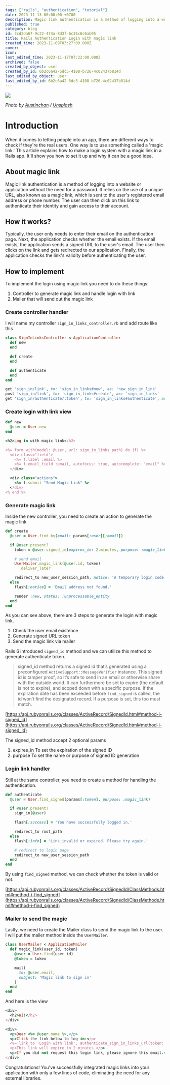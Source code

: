 ```yaml
---
tags: ["rails", "authentication", "tutorial"]
date: 2023-11-13 00:00:00 +0700
description: Magic link authentication is a method of logging into a website or application without the need for a password.
published: true
category: blog
id: 3cd2da67-9c22-474a-8d3f-6c36c6c6ab05
title: Rails Authentication Login with magic link
created_time: 2023-11-09T03:27:00.000Z
cover: 
icon: 
last_edited_time: 2023-11-17T07:22:00.000Z
archived: false
created_by_object: user
created_by_id: 6b2c6a42-5dc5-4108-b726-4c02437b814d
last_edited_by_object: user
last_edited_by_id: 6b2c6a42-5dc5-4108-b726-4c02437b814d
---
```


![](https://images.unsplash.com/photo-1496449903678-68ddcb189a24?ixlib=rb-4.0.3&q=85&fm=jpg&crop=entropy&cs=srgb)

<em>Photo by [Austinchan](https://unsplash.com/@austinchan) / [Unsplash](https://unsplash.com/?utm_source=ghost&utm_medium=referral&utm_campaign=api-credit)</em>

# Introduction

When it comes to letting people into an app, there are different ways to check if they're the real users. One way is to use something called a 'magic link.' This article explains how to make a login system with a magic link in a Rails app. It'll show you how to set it up and why it can be a good idea.

## About magic link

Magic link authentication is a method of logging into a website or application without the need for a password. It relies on the use of a unique URL, also known as a magic link, which is sent to the user's registered email address or phone number. The user can then click on this link to authenticate their identity and gain access to their account.

## How it works?

Typically, the user only needs to enter their email on the authentication page. Next, the application checks whether the email exists. If the email exists, the application sends a signed URL to the user's email. The user then clicks on the link and gets redirected to our application. Finally, the application checks the link's validity before authenticating the user.

## How to implement

To implement the login using magic link you need to do these things:

1. Controller to generate magic link and handle login with link
2. Mailer that will send out the magic link

### Create controller handler

I will name my controller `sign_in_links_controller.rb` and add route like this

```ruby
class SignInLinksController < ApplicationController
  def new
  end

  def create
  end

  def authenticate
  end
end
```

```ruby
get 'sign_in/link', to: 'sign_in_links#new', as: 'new_sign_in_link'
post 'sign_in/link', to: 'sign_in_links#create', as: 'sign_in_links'
get 'sign_in/authenticate/:token', to: 'sign_in_links#authenticate', as: 'authenticate_sign_in_links'
```

### Create login with link view

```ruby
def new
  @user = User.new
end
```

```ruby
<h2>Log in with magic link</h2>

<%= form_with(model: @user, url: sign_in_links_path) do |f| %>
  <div class="field">
    <%= f.label :email %>
    <%= f.email_field :email, autofocus: true, autocomplete: "email" %>
  </div>

  <div class="actions">
    <%= f.submit "Send Magic Link" %>
  </div>
<% end %>
```

### Generate magic link

Inside the new controller, you need to create an action to generate the magic link

```ruby
def create
  @user = User.find_by(email: params[:user][:email])

  if @user.present?
    token = @user.signed_id(expires_in: 2.minutes, purpose: :magic_link)

    # send email
    UserMailer.magic_link(@user.id, token)
      .deliver_later

    redirect_to new_user_session_path, notice: 'A temporary login code has been sent to your inbox. Please check it.'
  else
    flash[:notice] = 'Email address not found.'

    render :new, status: :unprocessable_entity
  end
end
```

As you can see above, there are 3 steps to generate the login with magic link.

1. Check the user email existence
2. Generate signed URL token
3. Send the magic link via mailer

Rails 6 introduced `signed_id` method and we can utilize this method to generate authenticate token.

> signed_id method returns a signed id that’s generated using a preconfigured `ActiveSupport::MessageVerifier` instance. This signed id is tamper proof, so it’s safe to send in an email or otherwise share with the outside world. It can furthermore be set to expire (the default is not to expire), and scoped down with a specific purpose. If the expiration date has been exceeded before `find_signed` is called, the id won’t find the designated record. If a purpose is set, this too must match.

[https://api.rubyonrails.org/classes/ActiveRecord/SignedId.html#method-i-signed_id](https://api.rubyonrails.org/classes/ActiveRecord/SignedId.html#method-i-signed_id)

The signed_id method accept 2 optional params

1. expires_in
To set the expiration of the signed ID
2. purpose
To set the name or purpose of signed ID generation

### Login link handler

Still at the same controller, you need to create a method for handling the authentication.

```ruby
def authenticate
  @user = User.find_signed(params[:token], purpose: :magic_link)

  if @user.present?
    sign_in(@user)

    flash[:success] = 'You have successfully logged in.'

    redirect_to root_path
  else
    flash[:info] = 'Link invalid or expired. Please try again.'

    # redirect to login page
    redirect_to new_user_session_path
  end
end
```

By using `find_signed` method, we can check whether the token is valid or not.

[https://api.rubyonrails.org/classes/ActiveRecord/SignedId/ClassMethods.html#method-i-find_signed](https://api.rubyonrails.org/classes/ActiveRecord/SignedId/ClassMethods.html#method-i-find_signed)

### Mailer to send the magic

Lastly, we need to create the Mailer class to send the magic link to the user. I will put the mailer method inside the `UserMailer`.

```ruby
class UserMailer < ApplicationMailer
  def magic_link(user_id, token)
    @user = User.find(user_id)
    @token = token

    mail(
      to: @user.email,
      subject: 'Magic link to sign in'
    )
  end
end
```

And here is the view

```ruby
<div>
  <h2>Hi!</h2>
</div>

<div>
  <p>Dear <%= @user.name %>,</p>
  <p>Click the link below to log in:</p>
  <%= link_to 'Login with link', authenticate_sign_in_links_url(token: @token) %>
  <p>This link will expire in 2 minutes.</p>
  <p>If you did not request this login link, please ignore this email.</p>
</div>
```

Congratulations! You've successfully integrated magic links into your application with only a few lines of code, eliminating the need for any external libraries.


